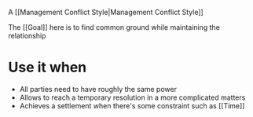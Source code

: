 A [[Management Conflict Style|Management Conflict Style]]

The [[Goal]] here is to find common ground while maintaining the relationship

# Use it when

- All parties need to have roughly the same power
- Allows to reach a temporary resolution in a more complicated matters
- Achieves a settlement when there's some constraint such as [[Time]]
